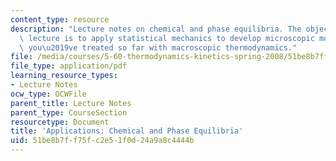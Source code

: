 ```yaml
---
content_type: resource
description: "Lecture notes on chemical and phase equilibria. The objective of this\
  \ lecture is to apply statistical mechanics to develop microscopic models for problems\
  \ you\u2019ve treated so far with macroscopic thermodynamics."
file: /media/courses/5-60-thermodynamics-kinetics-spring-2008/51be8b7ff75fc2e51f0d24a9a8c4444b_lec_28.pdf
file_type: application/pdf
learning_resource_types:
- Lecture Notes
ocw_type: OCWFile
parent_title: Lecture Notes
parent_type: CourseSection
resourcetype: Document
title: 'Applications: Chemical and Phase Equilibria'
uid: 51be8b7f-f75f-c2e5-1f0d-24a9a8c4444b
---
```

